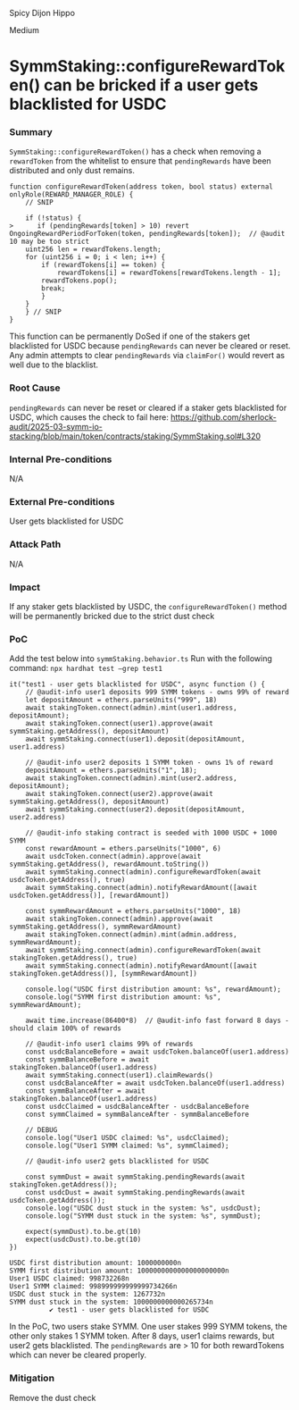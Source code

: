 Spicy Dijon Hippo

Medium

# SymmStaking::configureRewardToken() can be bricked if a user gets blacklisted for USDC

### Summary

`SymmStaking::configureRewardToken()` has a check when removing a `rewardToken` from the whitelist to ensure that `pendingRewards` have been distributed and only dust remains.

```solidity
function configureRewardToken(address token, bool status) external onlyRole(REWARD_MANAGER_ROLE) {
    // SNIP
		
    if (!status) {
>      if (pendingRewards[token] > 10) revert OngoingRewardPeriodForToken(token, pendingRewards[token]);  // @audit 10 may be too strict
	uint256 len = rewardTokens.length;
	for (uint256 i = 0; i < len; i++) {
	    if (rewardTokens[i] == token) {
	        rewardTokens[i] = rewardTokens[rewardTokens.length - 1];
		rewardTokens.pop();
		break;
	    }
	}
    } // SNIP
}
```

This function can be permanently DoSed if one of the stakers get blacklisted for USDC because `pendingRewards` can never be cleared or reset.
Any admin attempts to clear `pendingRewards` via `claimFor()` would revert as well due to the blacklist.

### Root Cause

`pendingRewards` can never be reset or cleared if a staker gets blacklisted for USDC, which causes the check to fail here: https://github.com/sherlock-audit/2025-03-symm-io-stacking/blob/main/token/contracts/staking/SymmStaking.sol#L320

### Internal Pre-conditions

N/A

### External Pre-conditions

User gets blacklisted for USDC

### Attack Path

N/A

### Impact

If any staker gets blacklisted by USDC, the `configureRewardToken()` method will be permanently bricked due to the strict dust check

### PoC

Add the test below into `symmStaking.behavior.ts`
Run with the following command: `npx hardhat test —grep test1`

```solidity
it("test1 - user gets blacklisted for USDC", async function () {
    // @audit-info user1 deposits 999 SYMM tokens - owns 99% of reward
    let depositAmount = ethers.parseUnits("999", 18)
    await stakingToken.connect(admin).mint(user1.address, depositAmount);
    await stakingToken.connect(user1).approve(await symmStaking.getAddress(), depositAmount)
    await symmStaking.connect(user1).deposit(depositAmount, user1.address)
            
    // @audit-info user2 deposits 1 SYMM token - owns 1% of reward
    depositAmount = ethers.parseUnits("1", 18);
    await stakingToken.connect(admin).mint(user2.address, depositAmount);
    await stakingToken.connect(user2).approve(await symmStaking.getAddress(), depositAmount)
    await symmStaking.connect(user2).deposit(depositAmount, user2.address)

    // @audit-info staking contract is seeded with 1000 USDC + 1000 SYMM
    const rewardAmount = ethers.parseUnits("1000", 6)
    await usdcToken.connect(admin).approve(await symmStaking.getAddress(), rewardAmount.toString())
    await symmStaking.connect(admin).configureRewardToken(await usdcToken.getAddress(), true)
    await symmStaking.connect(admin).notifyRewardAmount([await usdcToken.getAddress()], [rewardAmount])

    const symmRewardAmount = ethers.parseUnits("1000", 18)
    await stakingToken.connect(admin).approve(await symmStaking.getAddress(), symmRewardAmount)
    await stakingToken.connect(admin).mint(admin.address, symmRewardAmount);
    await symmStaking.connect(admin).configureRewardToken(await stakingToken.getAddress(), true)
    await symmStaking.connect(admin).notifyRewardAmount([await stakingToken.getAddress()], [symmRewardAmount])

    console.log("USDC first distribution amount: %s", rewardAmount);
    console.log("SYMM first distribution amount: %s", symmRewardAmount);

    await time.increase(86400*8)  // @audit-info fast forward 8 days - should claim 100% of rewards
			
    // @audit-info user1 claims 99% of rewards
    const usdcBalanceBefore = await usdcToken.balanceOf(user1.address)
    const symmBalanceBefore = await stakingToken.balanceOf(user1.address)
    await symmStaking.connect(user1).claimRewards()
    const usdcBalanceAfter = await usdcToken.balanceOf(user1.address)
    const symmBalanceAfter = await stakingToken.balanceOf(user1.address)
    const usdcClaimed = usdcBalanceAfter - usdcBalanceBefore
    const symmClaimed = symmBalanceAfter - symmBalanceBefore

    // DEBUG
    console.log("User1 USDC claimed: %s", usdcClaimed);
    console.log("User1 SYMM claimed: %s", symmClaimed);

    // @audit-info user2 gets blacklisted for USDC

    const symmDust = await symmStaking.pendingRewards(await stakingToken.getAddress());
    const usdcDust = await symmStaking.pendingRewards(await usdcToken.getAddress());
    console.log("USDC dust stuck in the system: %s", usdcDust);
    console.log("SYMM dust stuck in the system: %s", symmDust);
		
    expect(symmDust).to.be.gt(10)
    expect(usdcDust).to.be.gt(10)
})
```

```solidity
USDC first distribution amount: 1000000000n
SYMM first distribution amount: 1000000000000000000000n
User1 USDC claimed: 998732268n
User1 SYMM claimed: 998999999999999734266n
USDC dust stuck in the system: 1267732n
SYMM dust stuck in the system: 1000000000000265734n
          ✔ test1 - user gets blacklisted for USDC
```

In the PoC, two users stake SYMM.
One user stakes 999 SYMM tokens, the other only stakes 1 SYMM token.
After 8 days, user1 claims rewards, but user2 gets blacklisted.
The `pendingRewards` are > 10 for both rewardTokens which can never be cleared properly.

### Mitigation

Remove the dust check